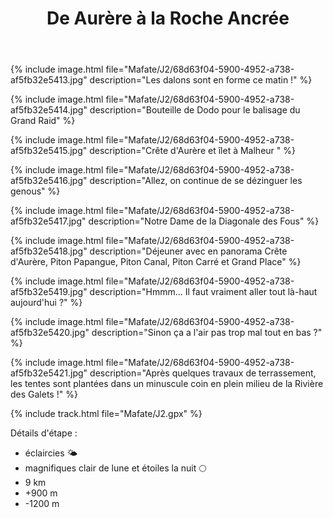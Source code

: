 ﻿---
title: "De Aurère à la Roche Ancrée"
permalink: /Mafate/J2/
sidebar:
  nav: "mafate"
enable_tracks: true
---

{% include image.html file="Mafate/J2/68d63f04-5900-4952-a738-af5fb32e5413.jpg" description="Les dalons sont en forme ce matin !" %}

{% include image.html file="Mafate/J2/68d63f04-5900-4952-a738-af5fb32e5414.jpg" description="Bouteille de Dodo pour le balisage du Grand Raid" %}

{% include image.html file="Mafate/J2/68d63f04-5900-4952-a738-af5fb32e5415.jpg" description="Crête d'Aurère et îlet à Malheur " %}

{% include image.html file="Mafate/J2/68d63f04-5900-4952-a738-af5fb32e5416.jpg" description="Allez, on continue de se dézinguer les genous" %}

{% include image.html file="Mafate/J2/68d63f04-5900-4952-a738-af5fb32e5417.jpg" description="Notre Dame de la Diagonale des Fous" %}

{% include image.html file="Mafate/J2/68d63f04-5900-4952-a738-af5fb32e5418.jpg" description="Déjeuner avec en panorama Crête d'Aurère, Piton Papangue, Piton Canal, Piton Carré et Grand Place" %}

{% include image.html file="Mafate/J2/68d63f04-5900-4952-a738-af5fb32e5419.jpg" description="Hmmm... Il faut vraiment aller tout là-haut aujourd'hui ?" %}

{% include image.html file="Mafate/J2/68d63f04-5900-4952-a738-af5fb32e5420.jpg" description="Sinon ça a l'air pas trop mal tout en bas ?" %}

{% include image.html file="Mafate/J2/68d63f04-5900-4952-a738-af5fb32e5421.jpg" description="Après quelques travaux de terrassement, les tentes sont plantées dans un minuscule coin en plein milieu de la Rivière des Galets !" %}

{% include track.html file="Mafate/J2.gpx" %}

Détails d'étape :
* éclaircies :sun_behind_small_cloud:
* magnifiques clair de lune et étoiles la nuit :full_moon:
* 9 km
* +900 m
* -1200 m
